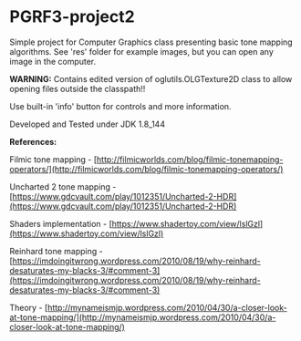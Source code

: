 # PGRF3-project2

Simple project for Computer Graphics class presenting basic tone mapping algorithms. See 'res' folder for example images, but you can open any image in the computer.

**WARNING:** Contains edited version of oglutils.OLGTexture2D class to allow opening files outside the classpath!!

Use built-in 'info' button for controls and more information.

Developed and Tested under JDK 1.8_144

**References:** 

Filmic tone mapping - [http://filmicworlds.com/blog/filmic-tonemapping-operators/](http://filmicworlds.com/blog/filmic-tonemapping-operators/)

Uncharted 2 tone mapping - [https://www.gdcvault.com/play/1012351/Uncharted-2-HDR](https://www.gdcvault.com/play/1012351/Uncharted-2-HDR)

Shaders implementation - [https://www.shadertoy.com/view/lslGzl](https://www.shadertoy.com/view/lslGzl)

Reinhard tone mapping - [https://imdoingitwrong.wordpress.com/2010/08/19/why-reinhard-desaturates-my-blacks-3/#comment-3](https://imdoingitwrong.wordpress.com/2010/08/19/why-reinhard-desaturates-my-blacks-3/#comment-3)

Theory - [http://mynameismjp.wordpress.com/2010/04/30/a-closer-look-at-tone-mapping/](http://mynameismjp.wordpress.com/2010/04/30/a-closer-look-at-tone-mapping/)